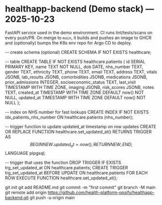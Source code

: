 # healthapp-backend (Demo stack) — 2025-10-23

FastAPI service used in the demo environment. CI runs lint/tests/scans on every push/PR.
On merge to `main`, it builds and pushes an image to GHCR and (optionally) bumps the K8s env repo for Argo CD to deploy.


-- create schema (optional)
CREATE SCHEMA IF NOT EXISTS healthcare;

-- table
CREATE TABLE IF NOT EXISTS healthcare.patients (
    id SERIAL PRIMARY KEY,
    name TEXT NOT NULL,
    dob DATE,
    nhs_number TEXT,
    gender TEXT,
    ethnicity TEXT,
    phone TEXT,
    email TEXT,
    address TEXT,
    vitals JSONB,
    lab_results JSONB,
    comorbidities JSONB,
    medications JSONB,
    prior_admissions INTEGER,
    socioeconomic_status TEXT,
    last_visit TIMESTAMP WITH TIME ZONE,
    imaging JSONB,
    risk_scores JSONB,
    notes TEXT,
    created_at TIMESTAMP WITH TIME ZONE DEFAULT now() NOT NULL,
    updated_at TIMESTAMP WITH TIME ZONE DEFAULT now() NOT NULL
);

-- index on NHS number for fast lookups
CREATE INDEX IF NOT EXISTS idx_patients_nhs_number ON healthcare.patients (nhs_number);

-- trigger function to update updated_at timestamp on row updates
CREATE OR REPLACE FUNCTION healthcare.set_updated_at()
RETURNS TRIGGER AS $$
BEGIN
  NEW.updated_at = now();
  RETURN NEW;
END;
$$ LANGUAGE plpgsql;

-- trigger that uses the function
DROP TRIGGER IF EXISTS trg_set_updated_at ON healthcare.patients;
CREATE TRIGGER trg_set_updated_at
BEFORE UPDATE ON healthcare.patients
FOR EACH ROW
EXECUTE FUNCTION healthcare.set_updated_at();




git init
git add README.md
git commit -m "first commit"
git branch -M main
git remote add origin https://github.com/health-platform-opsify/healthapp-backend.git
git push -u origin main